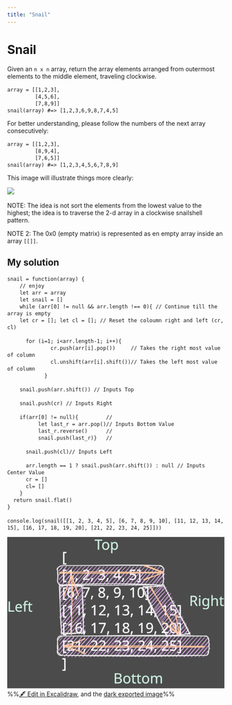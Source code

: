```yaml
---
title: "Snail"
---
```



# Snail
Given an `n x n` array, return the array elements arranged from outermost elements to the middle element, traveling clockwise.

```
array = [[1,2,3],
         [4,5,6],
         [7,8,9]]
snail(array) #=> [1,2,3,6,9,8,7,4,5]
```

For better understanding, please follow the numbers of the next array consecutively:

```
array = [[1,2,3],
         [8,9,4],
         [7,6,5]]
snail(array) #=> [1,2,3,4,5,6,7,8,9]
```

This image will illustrate things more clearly:

![](http://www.haan.lu/files/2513/8347/2456/snail.png)

NOTE: The idea is not sort the elements from the lowest value to the highest; the idea is to traverse the 2-d array in a clockwise snailshell pattern.

NOTE 2: The 0x0 (empty matrix) is represented as en empty array inside an array `[[]]`.

## My solution
```run-javascript
snail = function(array) {
    // enjoy
    let arr = array
    let snail = []
    while (arr[0] != null && arr.length !== 0){ // Continue till the array is empty
    let cr = []; let cl = []; // Reset the coloumn right and left (cr, cl)

      for (i=1; i<arr.length-1; i++){
              cr.push(arr[i].pop())     // Takes the right most value of column
              cl.unshift(arr[i].shift())// Takes the left most value of column
            }
  
    snail.push(arr.shift()) // Inputs Top

    snail.push(cr) // Inputs Right

    if(arr[0] != null){         //
          let last_r = arr.pop()// Inputs Bottom Value
          last_r.reverse()      //
          snail.push(last_r)}   //
    
      snail.push(cl)// Inputs Left

      arr.length == 1 ? snail.push(arr.shift()) : null // Inputs Center Value
      cr = []
      cl= [] 
    }
  return snail.flat()
}

console.log(snail([[1, 2, 3, 4, 5], [6, 7, 8, 9, 10], [11, 12, 13, 14, 15], [16, 17, 18, 19, 20], [21, 22, 23, 24, 25]]))
```


![](notes/Codedojo/4%20kyu/attachments/Snail%202023-01-13%2000.53.26.excalidraw.svg)
%%[🖋 Edit in Excalidraw](notes/Codedojo/4%20kyu/attachments/Snail%202023-01-13%2000.53.26.excalidraw.md), and the [dark exported image](notes/Codedojo/4%20kyu/attachments/Snail%202023-01-13%2000.53.26.excalidraw.dark.svg)%%